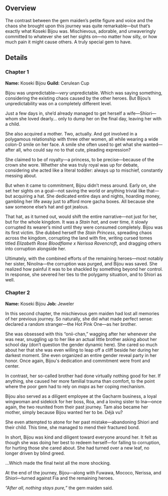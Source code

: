 <!-- title: Koseki Bijou -->
<!-- quote: Wooden shovel. -->
<!-- chapters: -1 -->
<!-- images: -->
<!-- model: false -->

## Overview

The contrast between the gem maiden’s petite figure and voice and the chaos she brought upon this journey was quite remarkable—but that’s exactly what Koseki Bijou was. Mischievous, adorable, and unwaveringly committed to whatever she set her sights on—no matter how silly, or how much pain it might cause others. A truly special gem to have.

## Details

### Chapter 1

**Name:** Koseki Bijou
**Guild:** Cerulean Cup

Bijou was unpredictable—_very_ unpredictable. Which was saying something, considering the existing chaos caused by the other heroes. But Bijou’s unpredictability was on a completely different level.

Just a few days in, she’d already managed to get herself a wife—Shiori—whom she loved dearly… only to dump her on the final day, leaving her with a child.

She also acquired a mother. Two, actually. And got involved in a polygamous relationship with three other women, all while wearing a wide colon-D smile on her face. A smile she often used to get what she wanted—after all, who could say no to that cute, pleading expression?

She claimed to be of royalty—a princess, to be precise—because of the crown she wore. Whether she was truly royal was up for debate, considering she acted like a literal toddler: always up to mischief, constantly messing about.

But when it came to commitment, Bijou didn’t mess around. Early on, she set her sights on a goal—not saving the world or anything trivial like that—but acquiring a hat. She dedicated entire days and nights, hoarding money, gambling her life away just to afford more gacha boxes. All because she saw someone else’s hat and got jealous.

That hat, as it turned out, would shift the entire narrative—not just for her, but for the whole kingdom. It was a _Stain hat_, and over time, it slowly corrupted its wearer’s mind until they were consumed completely. Bijou was its first victim. She dubbed herself the _Stain Princess_, spreading chaos across the kingdom, corrupting the land with fire, writing cursed tomes titled _Elizabeth Rose Bloodflame x Nerissa Ravencroft_, and dragging others into corruption alongside her.

Ultimately, with the combined efforts of the remaining heroes—most notably her sister, NinoIna—the corruption was purged, and Bijou was saved. She realized how painful it was to be shackled by something beyond her control. In response, she severed her ties to the polygamy situation, and to Shiori as well.

### Chapter 2

**Name:** Koseki Bijou
**Job:** Jeweler

In this second chapter, the mischievous gem maiden had lost all memories of her previous journey. So naturally, she did what made perfect sense: declared a random stranger—the Hot Pink One—as her brother.

She was obsessed with this “onii-chan,” wagging after her whenever she was near, snuggling up to her like an actual little brother asking about her school day (don’t question the gender dynamic here). She cared so much about her that she was even willing to leap off a cliff beside her during her darkest moment. She even organized an entire gender reveal party in her honor. Once again, Bijou's dedication and commitment were front and center.

In contrast, her so-called brother had done virtually nothing good for her. If anything, she caused her more familial trauma than comfort, to the point where the poor gem had to rely on _maps_ as her coping mechanism.

Bijou also served as a diligent employee at the Gacharm business, a loyal wingwoman and sidekick for her boss, Roa, and a loving sister to Ina—once again, the two reunited from their past journey. Tam also became her mother, simply because Bijou wanted her to be. Déjà vu?

She even attempted to atone for her past mistake—abandoning Shiori and their child. This time, she managed to mend their fractured bond.

In short, Bijou was kind and diligent toward everyone around her. It felt as though she was doing her best to redeem herself—for falling to corruption, for hurting those she cared about. She had turned over a new leaf, no longer driven by blind greed.

…Which made the final twist all the more shocking.

At the end of the journey, Bijou—along with Fuwawa, Mococo, Nerissa, and Shiori—turned against Fia and the remaining heroes.

_“After all, nothing stays pure,”_ the gem maiden said.
